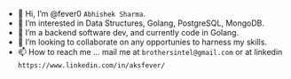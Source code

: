 - 👋 Hi, I’m @fever0 `Abhishek Sharma`.
- 👀 I’m interested in Data Structures, Golang, PostgreSQL, MongoDB.
- 🌱 I’m a backend software dev, and currently code in Golang.
- 💞️ I’m looking to collaborate on any opportunies to harness my skills.
- 📫 How to reach me ... mail me at `brothersintel@gmail.com` or at linkedin `https://www.linkedin.com/in/aksfever/`

<!---
fever0/fever0 is a ✨ special ✨ repository because its `README.md` (this file) appears on your GitHub profile.
You can click the Preview link to take a look at your changes.
--->
